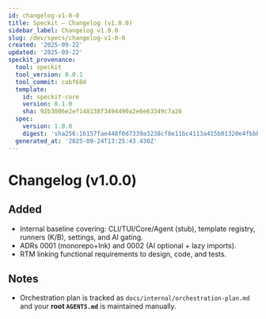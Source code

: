 ```yaml
---
id: changelog-v1-0-0
title: Speckit — Changelog (v1.0.0)
sidebar_label: Changelog v1.0.0
slug: /dev/specs/changelog-v1-0-0
created: '2025-09-22'
updated: '2025-09-22'
speckit_provenance:
  tool: speckit
  tool_version: 0.0.1
  tool_commit: cabf68d
  template:
    id: speckit-core
    version: 0.1.0
    sha: 92b3006e2ef148138f3494490a2e6e63349c7a26
  spec:
    version: 1.0.0
    digest: 'sha256:16157fae448f0d7339a3238cf8e11bc4113a415b01320e4fbbb718cdb9917573'
  generated_at: '2025-09-24T13:25:43.430Z'
---
```


# Changelog (v1.0.0)

## Added
- Internal baseline covering: CLI/TUI/Core/Agent (stub), template registry, runners (K/B), settings, and AI gating.
- ADRs 0001 (monorepo+Ink) and 0002 (AI optional + lazy imports).
- RTM linking functional requirements to design, code, and tests.

## Notes
- Orchestration plan is tracked as `docs/internal/orchestration-plan.md` and your **root `AGENTS.md`** is maintained manually.
